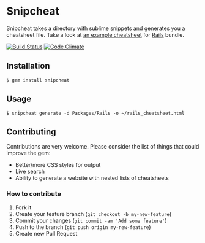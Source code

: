 # Snipcheat

Snipcheat takes a directory with sublime snippets and generates you a cheatsheet file. Take a look at [an example cheatsheet](http://tadast.github.com/sublime-rails-snippets) for [Rails](https://github.com/tadast/sublime-rails-snippets) bundle.

[![Build Status](https://travis-ci.org/tadast/snipcheat.png?branch=master)](https://travis-ci.org/tadast/snipcheat)
[![Code Climate](https://codeclimate.com/github/tadast/snipcheat.png)](https://codeclimate.com/github/tadast/snipcheat)

## Installation

    $ gem install snipcheat

## Usage

    $ snipcheat generate -d Packages/Rails -o ~/rails_cheatsheet.html

## Contributing

Contributions are very welcome. Please consider the list of things that could improve the gem:

* Better/more CSS styles for output
* Live search
* Ability to generate a website with nested lists of cheatsheets

### How to contribute

1. Fork it
2. Create your feature branch (`git checkout -b my-new-feature`)
3. Commit your changes (`git commit -am 'Add some feature'`)
4. Push to the branch (`git push origin my-new-feature`)
5. Create new Pull Request
